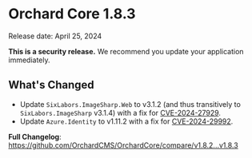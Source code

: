 # Orchard Core 1.8.3

Release date: April 25, 2024

**This is a security release.** We recommend you update your application immediately.

## What's Changed

* Update `SixLabors.ImageSharp.Web` to v3.1.2 (and thus transitively to `SixLabors.ImageSharp` v3.1.4) with a fix for [CVE-2024-27929](https://nvd.nist.gov/vuln/detail/CVE-2024-27929).
* Update `Azure.Identity` to v1.11.2 with a fix for [CVE-2024-29992](https://nvd.nist.gov/vuln/detail/CVE-2024-29992).

**Full Changelog**: <https://github.com/OrchardCMS/OrchardCore/compare/v1.8.2...v1.8.3>
